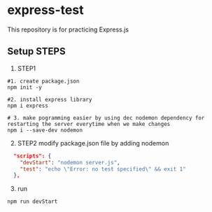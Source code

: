 # express-test
This repository is for practicing Express.js
## Setup STEPS
1. STEP1 
```shell
#1. create package.json
npm init -y

#2. install express library
npm i express

# 3. make pogramming easier by using dec nodemon dependency for restarting the server everytime when we make changes
npm i --save-dev nodemon
```
2. STEP2 modify package.json file by adding nodemon
```json
  "scripts": {
    "devStart": "nodemon server.js",
    "test": "echo \"Error: no test specified\" && exit 1"
  },
```

3. run 
```shell
npm run devStart
```